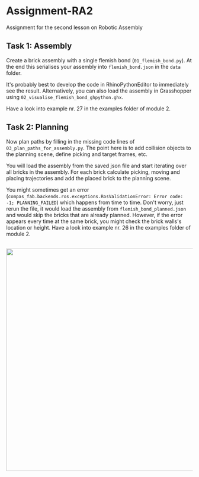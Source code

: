 # Assignment-RA2

Assignment for the second lesson on Robotic Assembly

## Task 1: Assembly

Create a brick assembly with a single flemish bond (`01_flemish_bond.py`). At the end this serialises your assembly into `flemish_bond.json` in the `data` folder. 

It's probably best to develop the code in RhinoPythonEditor to immediately see the result. Alternatively, you can also load the assembly in Grasshopper using `02_visualise_flemish_bond_ghpython.ghx`. 

Have a look into example nr. 27 in the examples folder of module 2. 

## Task 2: Planning

Now plan paths by filling in the missing code lines of `03_plan_paths_for_assembly.py`. The point here is to add collision objects to the planning scene,  define picking and target frames, etc. 

You will load the assembly from the saved json file and start iterating over all bricks in the assembly. For each brick calculate picking, moving and placing trajectories and add the placed brick to the planning scene.

You might sometimes get an error (`compas_fab.backends.ros.exceptions.RosValidationError: Error code: -1; PLANNING_FAILED`) which happens from time to time. Don't worry, just rerun the file, it would load the assembly from `flemish_bond_planned.json` and would skip the bricks that are already planned. However, if the error appears every time at the same brick, you might check the brick walls's location or height. Have a look into example nr. 26 in the examples folder of module 2. 

<div align="center"><br><img src="https://raw.githubusercontent.com/compas-ITA19/ITA19/master/modules/module2/images/assignment2_1.jpg" width="600" /></div>
